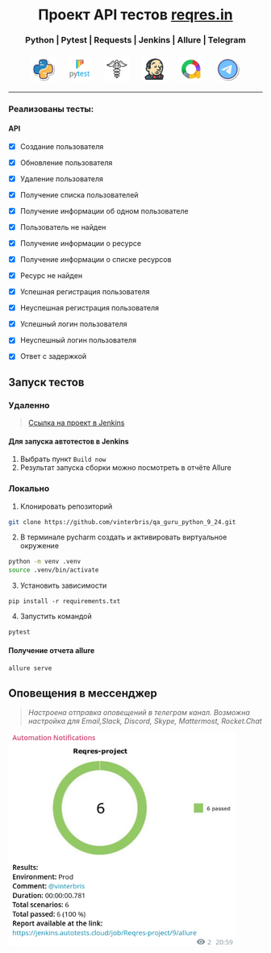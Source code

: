<h1 align="center">Проект API тестов <a href="https://reqres.in">reqres.in</a></h1>

<h3 align="center">Python | Pytest | Requests | Jenkins | Allure | Telegram</h3>
<h3 align="center">
<img height="50" src="resources/images/Python.png"/>      &nbsp;&nbsp;&nbsp;&nbsp;
<img height="50" src="resources/images/Pytest.svg"/>      &nbsp;&nbsp;&nbsp;&nbsp;
<img height="50" src="resources/images/requests.png"/>      &nbsp;&nbsp;&nbsp;&nbsp;
<img height="50" src="resources/images/jenkins.png"/>     &nbsp;&nbsp;&nbsp;&nbsp;
<img height="50" src="resources/images/allure.png"/>      &nbsp;&nbsp;&nbsp;&nbsp;
<img height="50" src="resources/images/telegram.png"/>
</h3>

---

### Реализованы тесты:
#### API
- [x] Создание пользователя
- [x] Обновление пользователя
- [x] Удаление пользователя

- [x] Получение списка пользователей
- [x] Получение информации об одном пользователе
- [x] Пользователь не найден

- [x] Получение информации о ресурсе
- [x] Получение информации о списке ресурсов
- [x] Ресурс не найден

- [x] Успешная регистрация пользователя
- [x] Неуспешная регистрация пользователя
- [x] Успешный логин пользователя
- [x] Неуспешный логин пользователя
- [x] Ответ с задержкой

## Запуск тестов

### Удаленно
> <a target="_blank" href="https://jenkins.autotests.cloud/job/C09-vbr_s-diploma_api/">Ссылка на проект в Jenkins</a>
#### Для запуска автотестов в Jenkins

1. Выбрать пункт `Build now`
2. Результат запуска сборки можно посмотреть в отчёте Allure

### Локально

1. Клонировать репозиторий 
```bash
git clone https://github.com/vinterbris/qa_guru_python_9_24.git
```
2. В терминале pycharm создать и активировать виртуальное окружение
```bash
python -m venv .venv 
source .venv/bin/activate 
```
3. Установить зависимости
```
pip install -r requirements.txt 
```
4. Запустить командой
```bash
pytest
```

#### Получение отчета allure
```bazaar
allure serve
```

## Оповещения в мессенджер

> _Настроена отправка оповещений в телеграм канал. Возможна настройка для Email,Slack, Discord, Skype, Mattermost, Rocket.Chat_

<img src="resources/images/screenshot_telegram.png" width="450" height="">